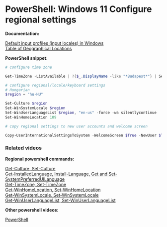 # PowerShell: Windows 11 Configure regional settings

<b>Documentation:</b>

[Default input profiles (input locales) in Windows](https://learn.microsoft.com/en-us/windows-hardware/manufacture/desktop/default-input-locales-for-windows-language-packs?view=windows-11) <br />
[Table of Geographical Locations](https://learn.microsoft.com/en-us/windows/win32/intl/table-of-geographical-locations?redirectedfrom=MSDN)

<b>PowerShell snippet:</b>

```powershell
# configure time zone

Get-TimeZone -ListAvailable | ?{$_.DisplayName -like "*Budapest*"} | Set-TimeZone

# configure regional/locale/keyboard settings
# Hungarian
$region = "hu-HU"

Set-Culture $region
Set-WinSystemLocale $region
Set-WinUserLanguageList $region, "en-us" -force -wa silentlycontinue
Set-WinHomeLocation 109

# copy regional settings to new user accounts and welcome screen

Copy-UserInternationalSettingsToSystem -WelcomeScreen $True -NewUser $True
```

### Related videos

<b>Regional powershell commands:</b>

[Get-Culture, Set-Culture]() <br />
[Get-InstalledLanguage, Install-Language, Get and Set-SystemPreferredUILanguage]() <br />
[Get-TimeZone, Set-TimeZone]() <br />
[Get-WinHomeLocation, Set-WinHomeLocation]() <br />
[Get-WinSystemLocale, Set-WinSystemLocale]() <br />
[Get-WinUserLanguageList, Set-WinUserLanguageList]() <br />

<b>Other powershell videos:</b>

[PowerShell](https://www.youtube.com/playlist?list=PLVncjTDMNQ4RDyVzbV0_kpXCScTMgUw_A)